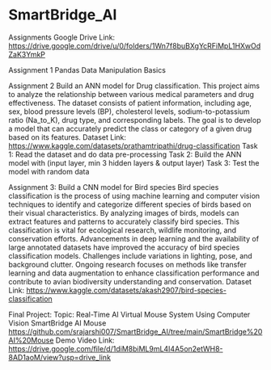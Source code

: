 # SmartBridge_AI
Assignments
Google Drive Link: https://drive.google.com/drive/u/0/folders/1Wn7f8buBXgYcRFiMpL1HXwOdZaK3YmkP


Assignment 1
Pandas Data Manipulation Basics

Assignment 2
Build an ANN model for Drug classification.
This project aims to analyze the relationship between various medical parameters and drug effectiveness. The dataset consists of patient information,
including age, sex, blood pressure levels (BP), cholesterol levels, sodium-to-potassium ratio (Na_to_K), drug type, and corresponding labels. The goal is to
develop a model that can accurately predict the class or category of a given drug based on its features.
Dataset Link: https://www.kaggle.com/datasets/prathamtripathi/drug-classification
Task 1: Read the dataset and do data pre-processing
Task 2: Build the ANN model with (input layer, min 3 hidden layers & output layer)
Task 3: Test the model with random data

Assignment 3:
Build a CNN model for Bird species
Bird species classification is the process of using machine learning and computer vision techniques to identify and categorize different species of birds based
on their visual characteristics. By analyzing images of birds, models can extract features and patterns to accurately classify bird species. This classification is
vital for ecological research, wildlife monitoring, and conservation efforts. Advancements in deep learning and the availability of large annotated datasets have
improved the accuracy of bird species classification models. Challenges include variations in lighting, pose, and background clutter. Ongoing research
focuses on methods like transfer learning and data augmentation to enhance classification performance and contribute to avian biodiversity understanding
and conservation.
Dataset Link: https://www.kaggle.com/datasets/akash2907/bird-species-classification


Final Project:
Topic: Real-Time AI Virtual Mouse System Using Computer Vision
SmartBridge AI Mouse
https://github.com/srajarshi007/SmartBridge_AI/tree/main/SmartBridge%20AI%20Mouse
Demo Video Link: https://drive.google.com/file/d/1diM8biML9mL4I4A5on2etWH8-8AD1aoM/view?usp=drive_link




